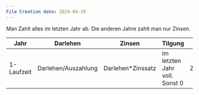 ```yaml
---
File Creation date: 2024-04-19
---
```

Man Zahlt alles im letzten Jahr ab. Die anderen Jahre zahlt man nur Zinsen.

| Jahr       | Darlehen            | Zinsen            | Tilgung                       | Annuität       |
| ---------- | ------------------- | ----------------- | ----------------------------- | -------------- |
| 1-Laufzeit | Darlehen/Auszahlung | Darlehen*Zinssatz | im letzten Jahr voll. Sonst 0 | Zinsen+Tilgung |

